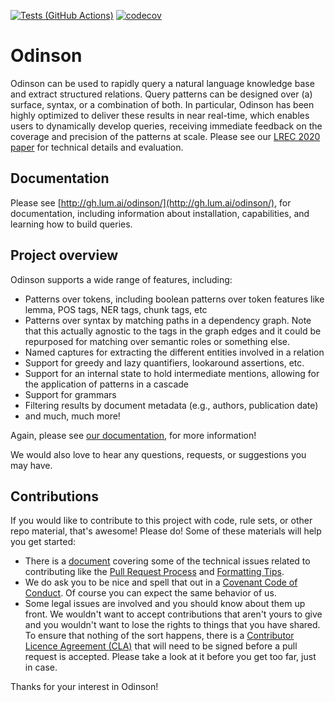 [![Tests (GitHub Actions)](https://github.com/lum-ai/odinson/workflows/Odinson%20CI/badge.svg)](https://github.com/lum-ai/odinson/actions)
[![codecov](https://codecov.io/gh/lum-ai/odinson/branch/master/graph/badge.svg)](https://codecov.io/gh/lum-ai/odinson)

# Odinson

Odinson can be used to rapidly query a natural language knowledge base and extract structured relations. Query patterns can be designed over (a) surface, syntax, or a combination of both.
In particular, Odinson has been highly optimized to deliver these results in near real-time, which enables users to dynamically develop queries, receiving immediate feedback on the coverage and precision of the patterns at scale. 
Please see our [LREC 2020 paper](https://lum.ai/docs/odinson.pdf) for technical details and evaluation.

## Documentation
Please see [http://gh.lum.ai/odinson/](http://gh.lum.ai/odinson/), for documentation, including information about installation, capabilities, and learning how to build queries.

## Project overview

Odinson supports a wide range of features, including:

- Patterns over tokens, including boolean patterns over token features like lemma, POS tags, NER tags, chunk tags, etc
- Patterns over syntax by matching paths in a dependency graph. Note that this actually agnostic to the tags in the graph edges and it could be repurposed for matching over semantic roles or something else.
- Named captures for extracting the different entities involved in a relation
- Support for greedy and lazy quantifiers, lookaround assertions, etc.
- Support for an internal state to hold intermediate mentions, allowing for the application of patterns in a cascade
- Support for grammars
- Filtering results by document metadata (e.g., authors, publication date)
- and much, much more!

Again, please see [our documentation](http://gh.lum.ai/odinson/), for more information! 

We would also love to hear any questions, requests, or suggestions you may have.

## Contributions

If you would like to contribute to this project with code, rule sets, or other repo material, that's awesome!  Please do!  Some of these materials will help you get started:

- There is a [document](http://gh.lum.ai/odinson/contributing.html) covering some of the technical issues related to contributing like the [Pull Request Process](http://gh.lum.ai/odinson/contributing.html#pull-request-process) and [Formatting Tips](http://gh.lum.ai/odinson/contributing.html#formatting-tips).
- We do ask you to be nice and spell that out in a [Covenant Code of Conduct](http://gh.lum.ai/odinson/contributing.html#contributor-covenant-code-of-conduct).  Of course you can expect the same behavior of us.
- Some legal issues are involved and you should know about them up front.  We wouldn't want to accept contributions that aren't yours to give and you wouldn't want to lose the rights to things that you have shared.  To ensure that nothing of the sort happens, there is a [Contributor Licence Agreement (CLA)](https://gist.github.com/kwalcock/df2baf6f89278c0b550d8089acdcc14d) that will need to be signed before a pull request is accepted.  Please take a look at it before you get too far, just in case.

Thanks for your interest in Odinson!

